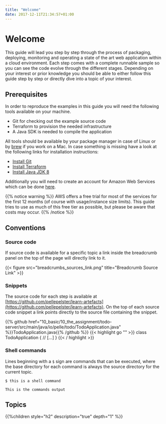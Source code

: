 ```yaml
---
title: "Welcome"
date: 2017-12-11T21:34:57+01:00
---
```


# Welcome

This guide will lead you step by step through the process of packaging, deploying, monitoring and operating a state of the art web application within a cloud environment. Each step comes with a complete runnable sample so you can see the code evolve through the different stages. Depending on your interest or prior knowledge you should be able to either follow this guide step by step or directly dive into a topic of your interest.


## Prerequisites

In order to reproduce the examples in this guide you will need the following tools available on your machine.

- Git for checking out the example source code
- Terraform to provision the needed infrastructure 
- A Java SDK is needed to compile the application

All tools should be available by your package manager in case of Linux or by [brew](https://brew.sh/) if you work on a Mac. In case something is missing have a look at the following links for installation instructions:

- [Install Git](https://git-scm.com/book/en/v2/Getting-Started-Installing-Git)
- [Install Terraform](https://www.terraform.io/intro/getting-started/install.html)
- [Install Java JDK 8](https://docs.oracle.com/javase/8/docs/technotes/guides/install/install_overview.html)

Additionally you will need to create an account for Amazon Web Services which can be done [here](https://portal.aws.amazon.com/billing/signup#/start).

{{% notice warning %}}
AWS offers a free trial for most of the services for the first 12 months (of course with usage/instance size limits). This guide tries to use as much of this free tier as possible, but please be aware that costs may occur.
{{% /notice %}} 


## Conventions

### Source code
If source code is available for a specific topic a link inside the breadcrumb panel on the top of the page will directly link to it.  

{{< figure src="breadcrumbs_sources_link.png" title="Breadcrumb Source Link" >}}

### Snippets

The source code for each step is available at [https://github.com/pellepelster/learn-artefacts](https://github.com/pellepelster/learn-artefacts). On the top of each source code snippet a link points directly to the source file containing the snippet.

{{% github href="10_basic/10_the_assignment/todo-server/src/main/java/io/pelle/todo/TodoApplication.java" %}}TodoApplication.java{{% /github %}}
{{< highlight go "" >}}
class TodoApplication {
  // [...]
}
{{< / highlight >}}


### Shell commands

Lines beginning with a `$` sign are commands that can be executed, where the base directory for each command is always the source directory for the current topic.

```
$ this is a shell command

This is the commands output
```

## Topics

{{%children style="h2" description="true" depth="1" %}}
